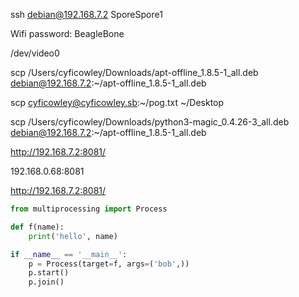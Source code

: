 ssh debian@192.168.7.2
SporeSpore1

Wifi password: BeagleBone

/dev/video0

scp /Users/cyficowley/Downloads/apt-offline_1.8.5-1_all.deb debian@192.168.7.2:~/apt-offline_1.8.5-1_all.deb

scp cyficowley@cyficowley.sb:~/pog.txt ~/Desktop

scp /Users/cyficowley/Downloads/python3-magic_0.4.26-3_all.deb debian@192.168.7.2:~/apt-offline_1.8.5-1_all.deb

<http://192.168.7.2:8081/>

192.168.0.68:8081

<http://192.168.7.2:8081/>

```python
from multiprocessing import Process

def f(name):
    print('hello', name)

if __name__ == '__main__':
    p = Process(target=f, args=('bob',))
    p.start()
    p.join()
```
